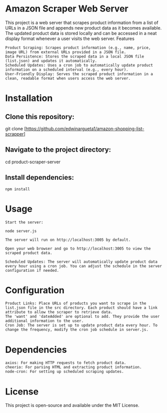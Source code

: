 # Amazon Scraper Web Server

This project is a web server that scrapes product information from a list of URLs in a JSON file and appends new product data as it becomes available. The updated product data is stored locally and can be accessed in a neat display format whenever a user visits the web server.
Features

    Product Scraping: Scrapes product information (e.g., name, price, image URL) from external URLs provided in a JSON file.
    Data Persistence: Stores the scraped data in a local JSON file (list.json) and updates it automatically.
    Scheduled Updates: Uses a cron job to automatically update product information on a scheduled interval (e.g., every hour).
    User-Friendly Display: Serves the scraped product information in a clean, readable format when users access the web server.

# Installation

## Clone this repository:

git clone [https://github.com/edwinargueta1/amazon-shopping-list-scrapper]

## Navigate to the project directory:

cd product-scraper-server

## Install dependencies:

    npm install

# Usage

    Start the server:

    node server.js

    The server will run on http://localhost:3005 by default.

    Open your web browser and go to http://localhost:3005 to view the scraped product data.

    Scheduled Updates: The server will automatically update product data every hour using a cron job. You can adjust the schedule in the server configuration if needed.

# Configuration

    Product Links: Place URLs of products you want to scrape in the list.json file in the src directory. Each product should have a link attribute to allow the scraper to retrieve data.
    The 'want' and 'dateAdded' are optional to add. They provide the user additional information to the user.
    Cron Job: The server is set up to update product data every hour. To change the frequency, modify the cron job schedule in server.js.

# Dependencies

    axios: For making HTTP requests to fetch product data.
    cheerio: For parsing HTML and extracting product information.
    node-cron: For setting up scheduled scraping updates.

# License

This project is open-source and available under the MIT License.
